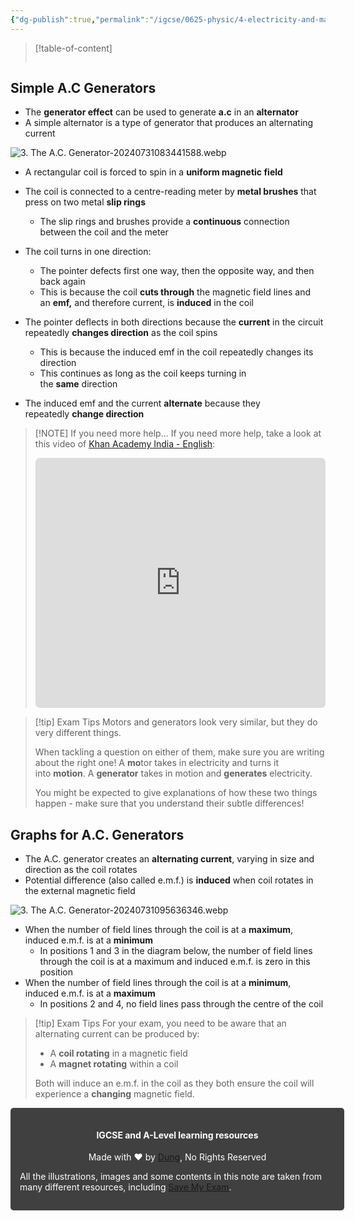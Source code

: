 ```yaml
---
{"dg-publish":true,"permalink":"/igcse/0625-physic/4-electricity-and-magnetism/4-4-electromagnetic-effects/3-the-a-c-generator/","tags":["0625-Physics","IGCSE"],"noteIcon":""}
---
```


> [!table-of-content]
> ```table-of-contents
> ```

## Simple A.C Generators
- The **generator effect** can be used to generate **a.c** in an **alternator**
- A simple alternator is a type of generator that produces an alternating current

![3. The A.C. Generator-20240731083441588.webp](/img/user/IGCSE/0625%20-%20Physic/4.%20Electricity%20and%20Magnetism/4.4.%20Electromagnetic%20Effects/Resources/3.%20The%20A.C.%20Generator-20240731083441588.webp)

- A rectangular coil is forced to spin in a **uniform magnetic field**
- The coil is connected to a centre-reading meter by **metal brushes** that press on two metal **slip rings**
    - The slip rings and brushes provide a **continuous** connection between the coil and the meter

- The coil turns in one direction:
    - The pointer defects first one way, then the opposite way, and then back again
    - This is because the coil **cuts through** the magnetic field lines and an **emf,** and therefore current, is **induced** in the coil

- The pointer deflects in both directions because the **current** in the circuit repeatedly **changes direction** as the coil spins
    - This is because the induced emf in the coil repeatedly changes its direction
    - This continues as long as the coil keeps turning in the **same** direction

- The induced emf and the current **alternate** because they repeatedly **change direction**


> [!NOTE] If you need more help...
> If you need more help, take a look at this video of [Khan Academy India - English](https://www.youtube.com/@KhanAcademyIndiaEnglish):
> <iframe width="100%" height="400px" src="https://www.youtube.com/embed/Ylgb8FFMgd4" title="Electric generator (A.C. &amp; D.C.) | Magnetic effects of current | Khan Academy" frameborder="0" allow="accelerometer; autoplay; clipboard-write; encrypted-media; gyroscope; picture-in-picture; web-share" referrerpolicy="strict-origin-when-cross-origin" allowfullscreen style="border-radius: 7px;"></iframe>

> [!tip] Exam Tips
> Motors and generators look very similar, but they do very different things.
> 
> When tackling a question on either of them, make sure you are writing about the right one! A **mo**tor takes in electricity and turns it into **motion**. A **generator** takes in motion and **generates** electricity.
> 
> You might be expected to give explanations of how these two things happen - make sure that you understand their subtle differences!

## Graphs for A.C. Generators
- The A.C. generator creates an **alternating current**, varying in size and direction as the coil rotates
- Potential difference (also called e.m.f.) is **induced** when coil rotates in the external magnetic field

![3. The A.C. Generator-20240731095636346.webp](/img/user/3.%20The%20A.C.%20Generator-20240731095636346.webp)

- When the number of field lines through the coil is at a **maximum**, induced e.m.f. is at a **minimum**
    - In positions 1 and 3 in the diagram below, the number of field lines through the coil is at a maximum and induced e.m.f. is zero in this position
- When the number of field lines through the coil is at a **minimum**, induced e.m.f. is at a **maximum**
    - In positions 2 and 4, no field lines pass through the centre of the coil


> [!tip] Exam Tips
> For your exam, you need to be aware that an alternating current can be produced by:
>
> - A **coil rotating** in a magnetic field
> - A **magnet rotating** within a coil
>
> Both will induce an e.m.f. in the coil as they both ensure the coil will experience a **changing** magnetic field.


<div class="transclusion internal-embed is-loaded"><div class="markdown-embed">





<div style="background-color: #404040; padding:15px; border-radius: 5px; color: #fff; width: 100%">
<h4 style="text-align: center">IGCSE and A-Level learning resources</h4>
<p style="text-align: center">Made with ♥ by <a href="https://www.facebook.com/luong.tuandung.3/" target="_blank">Dung</a>, No Rights Reserved</p>
<p>All the illustrations, images and some contents in this note are taken from many different resources, including <a href="https://www.savemyexams.com/" target="_blank">Save My Exam</a>.</p>
</div>


</div></div>
